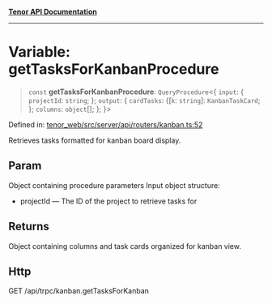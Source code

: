 [**Tenor API Documentation**](../../README.md)

***

# Variable: getTasksForKanbanProcedure

> `const` **getTasksForKanbanProcedure**: `QueryProcedure`\<\{ `input`: \{ `projectId`: `string`; \}; `output`: \{ `cardTasks`: \{[`k`: `string`]: `KanbanTaskCard`; \}; `columns`: `object`[]; \}; \}\>

Defined in: [tenor\_web/src/server/api/routers/kanban.ts:52](https://github.com/Apantli/Tenor/blob/293d0ddb2d5307c4150fcd161249995fd5278c7d/tenor_web/src/server/api/routers/kanban.ts#L52)

Retrieves tasks formatted for kanban board display.

## Param

Object containing procedure parameters
Input object structure:
- projectId — The ID of the project to retrieve tasks for

## Returns

Object containing columns and task cards organized for kanban view.

## Http

GET /api/trpc/kanban.getTasksForKanban
